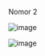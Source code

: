 Nomor 2

![image](https://github.com/Jidan39/UTS_Lab5_OOP/assets/114417476/ec8c53b8-6f7f-4b6e-9097-e92a30883d5d)

![image](https://github.com/Jidan39/UTS_Lab5_OOP/assets/114417476/5a9a765b-9ffd-4930-a2d4-cba51237250d)
